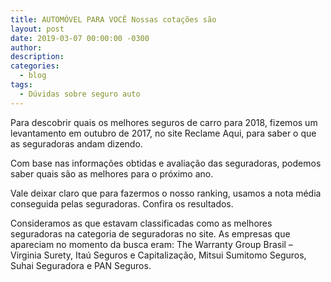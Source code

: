 ```yaml
---
title: AUTOMÓVEL PARA VOCÊ Nossas cotações são
layout: post
date: 2019-03-07 00:00:00 -0300
author:
description:
categories:
  - blog
tags:
  - Dúvidas sobre seguro auto
---
```


Para descobrir quais os melhores seguros de carro para 2018, fizemos um levantamento em outubro de 2017, no site Reclame Aqui, para saber o que as seguradoras andam dizendo.

Com base nas informações obtidas e avaliação das seguradoras, podemos saber quais são as melhores para o próximo ano.

Vale deixar claro que para fazermos o nosso ranking, usamos a nota média conseguida pelas seguradoras. Confira os resultados.

Consideramos as que estavam classificadas como as melhores seguradoras na categoria de seguradoras no site. As empresas que apareciam no momento da busca eram: The Warranty Group Brasil – Virginia Surety, Itaú Seguros e Capitalização, Mitsui Sumitomo Seguros, Suhai Seguradora e PAN Seguros.